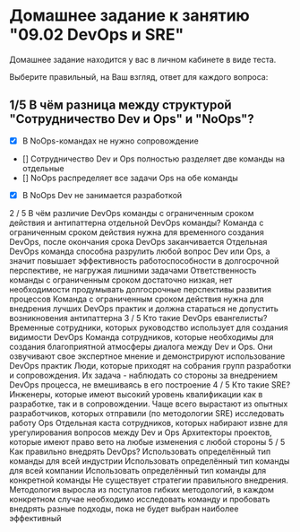 # Домашнее задание к занятию "09.02 DevOps и SRE"

Домашнее задание находится у вас в личном кабинете в виде теста.

Выберите правильный, на Ваш взгляд, ответ для каждого вопроса:

## 1/5 В чём разница между структурой "Сотрудничество Dev и Ops" и "NoOps"?

- [x] В NoOps-командах не нужно сопровождение
- [] Сотрудничество Dev и Ops полностью разделяет две команды на отдельные
- [] NoOps распределяет все задачи Ops на обе команды
- [x] В NoOps Dev не занимается разработкой

2 / 5
В чём различие DevOps команды с ограниченным сроком действия и антипаттерна отдельной DevOps команды?
Команда с ограниченным сроком действия нужна для временного создания DevOps, после окончания срока DevOps заканчивается
Отдельная DevOps команда способна разрулить любой вопрос Dev или Ops, а значит повышает эффективность работоспособности в долгосрочной перспективе, не нагружая лишними задачами
Ответственность команды с ограниченным сроком достаточно низкая, нет необходимости продумывать долгосрочные перспективы развития процессов
Команда с ограниченным сроком действия нужна для внедрения лучших DevOps практик и должна стараться не допустить возникновения антипаттерна
3 / 5
Кто такие DevOps евангелисты?
Временные сотрудники, которых руководство использует для создания видимости DevOps
Команда сотрудников, которые необходимы для создания благоприятной атмосферы диалога между Dev и Ops. Они озвучивают свое экспертное мнение и демонстрируют использование DevOps практик
Люди, которые приходят на собрания групп разработки и сопровождения. Их задача - наблюдать со стороны за внедрением DevOps процесса, не вмешиваясь в его построение
4 / 5
Кто такие SRE?
Инженеры, которые имеют высокий уровень квалификации как в разработке, так и в сопровождении. Чаще всего вырастают из опытных разработчиков, которых отправили (по методологии SRE) исследовать работу Ops
Отдельная каста сотрудников, которых набирают извне для урегулирования вопросов между Dev и Ops
Архитекторы проектов, которые имеют право вето на любые изменения с любой стороны
5 / 5
Как правильно внедрять DevOps?
Использовать определённый тип команды для всей индустрии
Использовать определённый тип команды для всей компании
Использовать определённый тип команды для конкретной команды
Не существует стратегии правильного внедрения. Методология выросла из постулатов гибких методологий, в каждом конкретном случае необходимо исследовать команду и пробовать внедрять разные подходы, пока не будет выбран наиболее эффективный